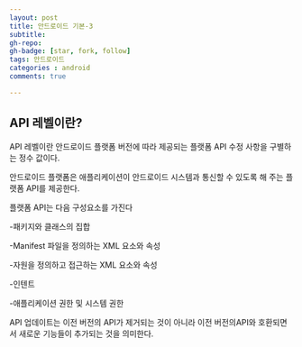 ```yaml
---
layout: post
title: 안드로이드 기본-3
subtitle: 
gh-repo: 
gh-badge: [star, fork, follow]
tags: 안드로이드
categories : android 
comments: true

---
```


##  API 레벨이란?

API 레벨이란 안드로이드 플랫폼 버전에 따라 제공되는 플랫폼 API 수정 사항을 구별하는 정수 값이다.

안드로이드 플랫폼은 애플리케이션이 안드로이드 시스템과 통신할 수 있도록 해 주는 플랫폼 API를 제공한다.

플랫폼 API는 다음 구성요소를 가진다



-패키지와 클래스의 집합

-Manifest 파일을 정의하는 XML 요소와 속성

-자원을 정의하고 접근하는 XML 요소와 속성

-인텐트

-애플리케이션 권한 및 시스템 권한

API 업데이트는 이전 버전의 API가 제거되는 것이 아니라 이전 버전의API와 호환되면서 새로운 기능들이 추가되는 것을 의미한다.